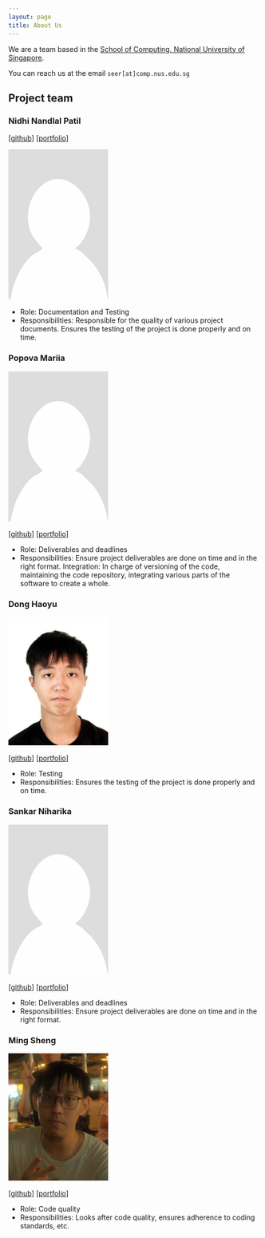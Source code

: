 ```yaml
---
layout: page
title: About Us
---
```


We are a team based in the [School of Computing, National University of Singapore](https://www.comp.nus.edu.sg).

You can reach us at the email `seer[at]comp.nus.edu.sg`

## Project team

### Nidhi Nandlal Patil

[[github](https://github.com/johndoe)]
[[portfolio](team/johndoe.md)]

<img src="images/patil-np.png" width="200px">

* Role: Documentation and Testing
* Responsibilities: Responsible for the quality of various project documents. Ensures the testing of the project is done properly and on time.

### Popova Mariia

<img src="images/popova-mariia.png" width="200px">

[[github](https://github.com/johndoe)]
[[portfolio](team/johndoe.md)]

* Role: Deliverables and deadlines
* Responsibilities: Ensure project deliverables are done on time and in the right format.
  Integration: In charge of versioning of the code, maintaining the code repository, integrating various parts of the software to create a whole.

### Dong Haoyu

<img src="images/engulfy.png" width="200px">

[[github](http://github.com/engulfy)]
[[portfolio](team/johndoe.md)]

* Role: Testing
* Responsibilities: Ensures the testing of the project is done properly and on time.

### Sankar Niharika

<img src="images/niha81.png" width="200px">

[[github](http://github.com/niha81)]
[[portfolio](team/johndoe.md)]

* Role: Deliverables and deadlines
* Responsibilities: Ensure project deliverables are done on time and in the right format.

### Ming Sheng

<img src="images/moingshoing.png" width="200px">

[[github](http://github.com/moingshoing)]
[[portfolio](team/johndoe.md)]

* Role: Code quality
* Responsibilities: Looks after code quality, ensures adherence to coding standards, etc.

